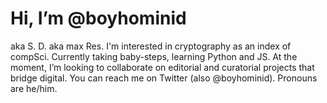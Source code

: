 # Hi, I’m @boyhominid 
aka S. D. aka max Res. I'm interested in cryptography as an index of compSci. Currently taking baby-steps, learning Python and JS. At the moment, I’m looking to collaborate on editorial and curatorial projects that bridge digital. You can reach me on Twitter (also @boyhominid). Pronouns are he/him.

<!---
boyhominid/boyhominid is a ✨ special ✨ repository because its `README.md` (this file) appears on your GitHub profile.
You can click the Preview link to take a look at your changes.
--->
